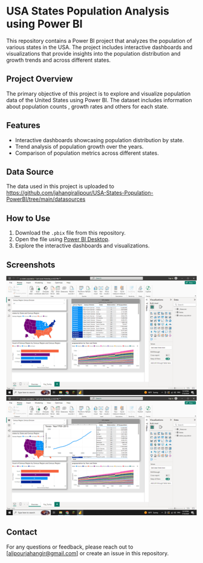 # USA States Population Analysis using Power BI

This repository contains a Power BI project that analyzes the population of various states in the USA. The project includes interactive dashboards and visualizations that provide insights into the population distribution and  growth trends and  across different states.

## Project Overview

The primary objective of this project is to explore and visualize population data of the United States using Power BI. The dataset includes information about population counts , growth rates and others  for each state.

## Features

- Interactive dashboards showcasing population distribution by state.
- Trend analysis of population growth over the years.
- Comparison of population metrics across different states.

## Data Source

The data used in this project is uploaded to https://github.com/jahangiralipour/USA-States-Population-PowerBI/tree/main/datasources

## How to Use

1. Download the `.pbix` file from this repository.
2. Open the file using [Power BI Desktop](https://powerbi.microsoft.com/desktop/).
3. Explore the interactive dashboards and visualizations.

## Screenshots

![Dashboard Screenshot 1](https://github.com/jahangiralipour/USA-States-Population-PowerBI/blob/main/dashboard-images/maindashboard.png)
![Dashboard Screenshot 2](https://github.com/jahangiralipour/USA-States-Population-PowerBI/blob/main/dashboard-images/dashboard%20with%20toottip.png)

## Contact

For any questions or feedback, please reach out to [alipourjahangir@gmail.com] or create an issue in this repository.


